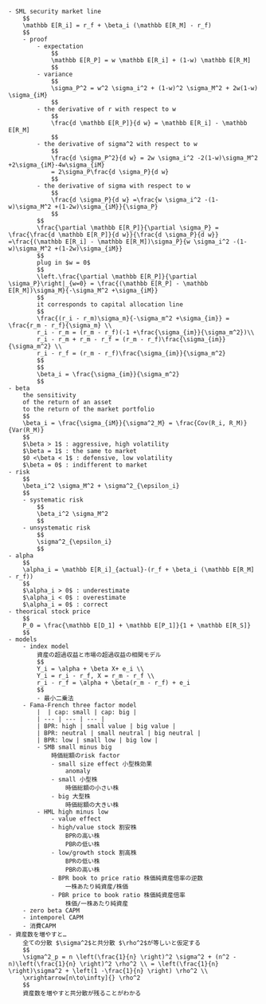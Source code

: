 
    - SML security market line
        $$
        \mathbb E[R_i] = r_f + \beta_i (\mathbb E[R_M] - r_f)
        $$
        - proof
            - expectation
                $$
                \mathbb E[R_P] = w \mathbb E[R_i] + (1-w) \mathbb E[R_M]
                $$
            - variance
                $$
                \sigma_P^2 = w^2 \sigma_i^2 + (1-w)^2 \sigma_M^2 + 2w(1-w) \sigma_{iM}
                $$
            - the derivative of r with respect to w
                $$
                \frac{d \mathbb E[R_P]}{d w} = \mathbb E[R_i] - \mathbb E[R_M]
                $$
            - the derivative of sigma^2 with respect to w
                $$
                \frac{d \sigma_P^2}{d w} = 2w \sigma_i^2 -2(1-w)\sigma_M^2 +2\sigma_{iM}-4w\sigma_{iM}
                = 2\sigma_P\frac{d \sigma_P}{d w}
                $$
            - the derivative of sigma with respect to w
                $$
                \frac{d \sigma_P}{d w} =\frac{w \sigma_i^2 -(1-w)\sigma_M^2 +(1-2w)\sigma_{iM}}{\sigma_P}
                $$
            $$
            \frac{\partial \mathbb E[R_P]}{\partial \sigma_P} = \frac{\frac{d \mathbb E[R_P]}{d w}}{\frac{d \sigma_P}{d w}} =\frac{(\mathbb E[R_i] - \mathbb E[R_M])\sigma_P}{w \sigma_i^2 -(1-w)\sigma_M^2 +(1-2w)\sigma_{iM}}
            $$
            plug in $w = 0$ 
            $$
            \left.\frac{\partial \mathbb E[R_P]}{\partial \sigma_P}\right|_{w=0} = \frac{(\mathbb E[R_P] - \mathbb E[R_M])\sigma_M}{-\sigma_M^2 +\sigma_{iM}}
            $$
            it corresponds to capital allocation line 
            $$
            \frac{(r_i - r_m)\sigma_m}{-\sigma_m^2 +\sigma_{im}} = \frac{r_m - r_f}{\sigma_m} \\
            r_i - r_m = (r_m - r_f)(-1 +\frac{\sigma_{im}}{\sigma_m^2})\\
            r_i - r_m + r_m - r_f = (r_m - r_f)\frac{\sigma_{im}}{\sigma_m^2} \\
            r_i - r_f = (r_m - r_f)\frac{\sigma_{im}}{\sigma_m^2} 
            $$
            $$
            \beta_i = \frac{\sigma_{im}}{\sigma_m^2}
            $$
    - beta
        the sensitivity 
        of the return of an asset 
        to the return of the market portfolio
        $$
        \beta_i = \frac{\sigma_{iM}}{\sigma^2_M} = \frac{Cov(R_i, R_M)}{Var(R_M)}
        $$
        $\beta > 1$ : aggressive, high volatility
        $\beta = 1$ : the same to market
        $0 <\beta < 1$ : defensive, low volatility 
        $\beta = 0$ : indifferent to market
    - risk
        $$
        \beta_i^2 \sigma_M^2 + \sigma^2_{\epsilon_i}
        $$
        - systematic risk
            $$
            \beta_i^2 \sigma_M^2 
            $$
        - unsystematic risk
            $$
            \sigma^2_{\epsilon_i}
            $$
    - alpha
        $$
        \alpha_i = \mathbb E[R_i]_{actual}-(r_f + \beta_i (\mathbb E[R_M] - r_f)) 
        $$
        $\alpha_i > 0$ : underestimate
        $\alpha_i < 0$ : overestimate 
        $\alpha_i = 0$ : correct
    - theorical stock price
        $$
        P_0 = \frac{\mathbb E[D_1] + \mathbb E[P_1]}{1 + \mathbb E[R_S]}
        $$
    - models
        - index model
            資産の超過収益と市場の超過収益の相関モデル
            $$
            Y_i = \alpha + \beta X+ e_i \\
            Y_i = r_i - r_f, X = r_m - r_f \\
            r_i - r_f = \alpha + \beta(r_m - r_f) + e_i
            $$
            - 最小二乗法
        - Fama-French three factor model
            |  | cap: small | cap: big |
            | --- | --- | --- |
            | BPR: high | small value | big value |
            | BPR: neutral | small neutral | big neutral |
            | BPR: low | small low | big low |
            - SMB small minus big
                時価総額のrisk factor
                - small size effect 小型株効果
                    anomaly
                - small 小型株
                    時価総額の小さい株
                - big 大型株
                    時価総額の大きい株
            - HML high minus low
                - value effect
                - high/value stock 割安株
                    BPRの高い株
                    PBRの低い株
                - low/growth stock 割高株
                    BPRの低い株
                    PBRの高い株
                - BPR book to price ratio 株価純資産倍率の逆数
                    一株あたり純資産/株価
                - PBR price to book ratio 株価純資産倍率
                    株価/一株あたり純資産
        - zero beta CAPM
        - intemporel CAPM
        - 消費CAPM
    - 資産数を増やすと…
        全ての分散 $\sigma^2$と共分散 $\rho^2$が等しいと仮定する
        $$
        \sigma^2_p = n \left(\frac{1}{n} \right)^2 \sigma^2 + (n^2 -n)\left(\frac{1}{n} \right)^2 \rho^2 \\ = \left(\frac{1}{n} \right)\sigma^2 + \left(1 -\frac{1}{n} \right) \rho^2 \\
        \xrightarrow[n\to\infty]{} \rho^2
        $$
        資産数を増やすと共分散が残ることがわかる